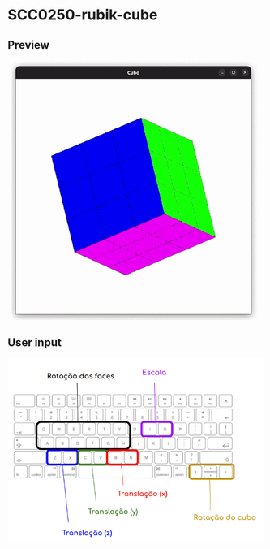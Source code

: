 # SCC0250-rubik-cube

## Preview

<p align="center">
  <img src="./files/preview.gif"/>
</p>

## User input

<p align="center">
  <img src="./files/controls.png"/>
</p>
